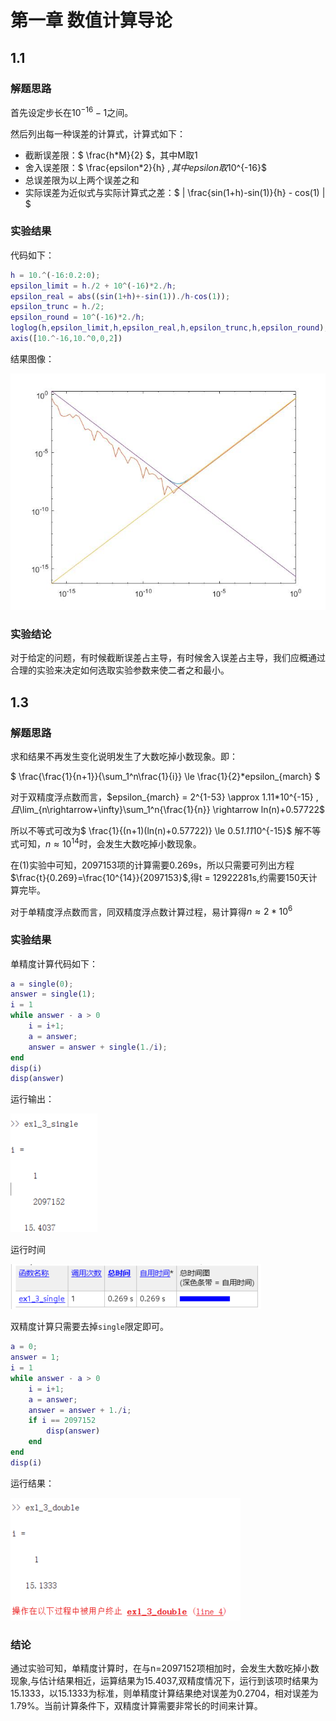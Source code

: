 # 第一章 数值计算导论

## 1.1

### 解题思路

首先设定步长在$10^{-16} - 1$之间。

然后列出每一种误差的计算式，计算式如下：

+ 截断误差限：$ \frac{h*M}{2} $，其中M取1
+ 舍入误差限：$ \frac{epsilon*2}{h} $,其中epsilon取$10^{-16}​$
+ 总误差限为以上两个误差之和
+ 实际误差为近似式与实际计算式之差：$ | \frac{sin(1+h)-sin(1)}{h} - cos(1) | ​$

### 实验结果

代码如下：

````matlab
h = 10.^(-16:0.2:0);
epsilon_limit = h./2 + 10^(-16)*2./h;
epsilon_real = abs((sin(1+h)+-sin(1))./h-cos(1));
epsilon_trunc = h./2;
epsilon_round = 10^(-16)*2./h;
loglog(h,epsilon_limit,h,epsilon_real,h,epsilon_trunc,h,epsilon_round);
axis([10.^-16,10.^0,0,2])
````

结果图像：

![](ex1.jpg)

### 实验结论

对于给定的问题，有时候截断误差占主导，有时候舍入误差占主导，我们应概通过合理的实验来决定如何选取实验参数来使二者之和最小。



## 1.3

### 解题思路

求和结果不再发生变化说明发生了大数吃掉小数现象。即：

$ \frac{\frac{1}{n+1}}{\sum_1^n\frac{1}{i}} \le \frac{1}{2}*epsilon_{march} $

对于双精度浮点数而言，$epsilon_{march} = 2^{1-53} \approx 1.11*10^{-15} $,且$\lim_{n\rightarrow+\infty}\sum_1^n{\frac{1}{n}} \rightarrow ln(n)+0.57722$

所以不等式可改为$ \frac{1}{(n+1)(ln(n)+0.57722)} \le 0.5*1.11*10^{-15}$ 解不等式可知，$n  \approx 10^{14}$时，会发生大数吃掉小数现象。

在(1)实验中可知，2097153项的计算需要0.269s，所以只需要可列出方程$\frac{t}{0.269}=\frac{10^{14}}{2097153}​$,得t = 12922281s,约需要150天计算完毕。

对于单精度浮点数而言，同双精度浮点数计算过程，易计算得$n \approx 2*10^{6}​$

### 实验结果

单精度计算代码如下：

````matlab
a = single(0);
answer = single(1);
i = 1
while answer - a > 0
    i = i+1;
    a = answer;
    answer = answer + single(1./i);
end
disp(i)
disp(answer)
````

运行输出：





![1552702675949](1_3.jpg)

运行时间

![1552702746816](ex1_3_1.jpg)

双精度计算只需要去掉`single`限定即可。

````matlab
a = 0;
answer = 1;
i = 1
while answer - a > 0
    i = i+1;
    a = answer;
    answer = answer + 1./i;
    if i == 2097152
        disp(answer)
    end
end
disp(i)
````

运行结果：

![1552703703721](ex1_3_2.jpg)

### 结论

通过实验可知，单精度计算时，在与n=2097152项相加时，会发生大数吃掉小数现象,与估计结果相近，运算结果为15.4037,双精度情况下，运行到该项时结果为15.1333，以15.1333为标准，则单精度计算结果绝对误差为0.2704，相对误差为1.79%。当前计算条件下，双精度计算需要非常长的时间来计算。

